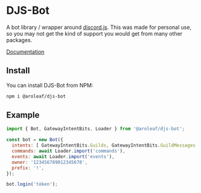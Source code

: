 # DJS-Bot

A bot library / wrapper around [discord.js][djs]. This was made for personal use, so you may not get the kind of support you would get from many other packages.

[Documentation][docs]

## Install

You can install DJS-Bot from NPM:

```sh
npm i @aroleaf/djs-bot
```

## Example

```js
import { Bot, GatewayIntentBits, Loader } from '@aroleaf/djs-bot';

const bot = new Bot({
  intents: [ GatewayIntentBits.Guilds, GatewayIntentBits.GuildMessages ],
  commands: await Loader.import('commands'),
  events: await Loader.import('events'),
  owner: '123456789012345678',
  prefix: '!',
});

bot.login('token');
```

[djs]: https://discord.js.org/
[docs]: https://djs-bot.leaf.moe/